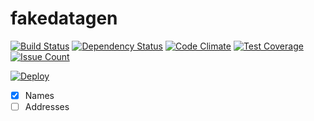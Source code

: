# fakedatagen

[![Build Status](https://travis-ci.org/programad/fakedatagen.svg?branch=master)](https://travis-ci.org/programad/fakedatagen) [![Dependency Status](https://gemnasium.com/badges/github.com/programad/fakedatagen.svg)](https://gemnasium.com/github.com/programad/fakedatagen) [![Code Climate](https://codeclimate.com/github/programad/fakedatagen/badges/gpa.svg)](https://codeclimate.com/github/programad/fakedatagen) [![Test Coverage](https://codeclimate.com/github/programad/fakedatagen/badges/coverage.svg)](https://codeclimate.com/github/programad/fakedatagen/coverage) [![Issue Count](https://codeclimate.com/github/programad/fakedatagen/badges/issue_count.svg)](https://codeclimate.com/github/programad/fakedatagen)


[![Deploy](https://www.herokucdn.com/deploy/button.png)](https://heroku.com/deploy)


 - [x] Names
 - [ ] Addresses
